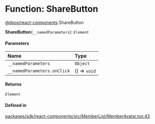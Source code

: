 # Function: ShareButton

[@dxos/react-components](../modules/dxos_react_components.md).ShareButton

**ShareButton**(`__namedParameters`): `Element`

#### Parameters

| Name | Type |
| :------ | :------ |
| `__namedParameters` | `Object` |
| `__namedParameters.onClick` | () => `void` |

#### Returns

`Element`

#### Defined in

[packages/sdk/react-components/src/MemberList/MemberAvatar.tsx:43](https://github.com/dxos/dxos/blob/db8188dae/packages/sdk/react-components/src/MemberList/MemberAvatar.tsx#L43)
